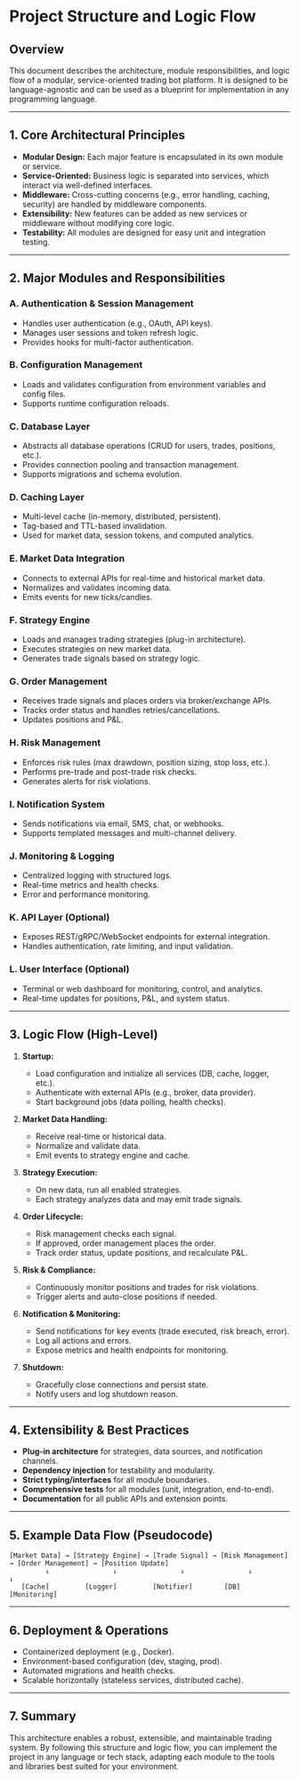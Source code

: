 # Project Structure and Logic Flow

## Overview

This document describes the architecture, module responsibilities, and logic flow of a modular, service-oriented trading bot platform. It is designed to be language-agnostic and can be used as a blueprint for implementation in any programming language.

---

## 1. **Core Architectural Principles**

- **Modular Design:** Each major feature is encapsulated in its own module or service.
- **Service-Oriented:** Business logic is separated into services, which interact via well-defined interfaces.
- **Middleware:** Cross-cutting concerns (e.g., error handling, caching, security) are handled by middleware components.
- **Extensibility:** New features can be added as new services or middleware without modifying core logic.
- **Testability:** All modules are designed for easy unit and integration testing.

---

## 2. **Major Modules and Responsibilities**

### **A. Authentication & Session Management**

- Handles user authentication (e.g., OAuth, API keys).
- Manages user sessions and token refresh logic.
- Provides hooks for multi-factor authentication.

### **B. Configuration Management**

- Loads and validates configuration from environment variables and config files.
- Supports runtime configuration reloads.

### **C. Database Layer**

- Abstracts all database operations (CRUD for users, trades, positions, etc.).
- Provides connection pooling and transaction management.
- Supports migrations and schema evolution.

### **D. Caching Layer**

- Multi-level cache (in-memory, distributed, persistent).
- Tag-based and TTL-based invalidation.
- Used for market data, session tokens, and computed analytics.

### **E. Market Data Integration**

- Connects to external APIs for real-time and historical market data.
- Normalizes and validates incoming data.
- Emits events for new ticks/candles.

### **F. Strategy Engine**

- Loads and manages trading strategies (plug-in architecture).
- Executes strategies on new market data.
- Generates trade signals based on strategy logic.

### **G. Order Management**

- Receives trade signals and places orders via broker/exchange APIs.
- Tracks order status and handles retries/cancellations.
- Updates positions and P&L.

### **H. Risk Management**

- Enforces risk rules (max drawdown, position sizing, stop loss, etc.).
- Performs pre-trade and post-trade risk checks.
- Generates alerts for risk violations.

### **I. Notification System**

- Sends notifications via email, SMS, chat, or webhooks.
- Supports templated messages and multi-channel delivery.

### **J. Monitoring & Logging**

- Centralized logging with structured logs.
- Real-time metrics and health checks.
- Error and performance monitoring.

### **K. API Layer (Optional)**

- Exposes REST/gRPC/WebSocket endpoints for external integration.
- Handles authentication, rate limiting, and input validation.

### **L. User Interface (Optional)**

- Terminal or web dashboard for monitoring, control, and analytics.
- Real-time updates for positions, P&L, and system status.

---

## 3. **Logic Flow (High-Level)**

1. **Startup:**

   - Load configuration and initialize all services (DB, cache, logger, etc.).
   - Authenticate with external APIs (e.g., broker, data provider).
   - Start background jobs (data polling, health checks).

2. **Market Data Handling:**

   - Receive real-time or historical data.
   - Normalize and validate data.
   - Emit events to strategy engine and cache.

3. **Strategy Execution:**

   - On new data, run all enabled strategies.
   - Each strategy analyzes data and may emit trade signals.

4. **Order Lifecycle:**

   - Risk management checks each signal.
   - If approved, order management places the order.
   - Track order status, update positions, and recalculate P&L.

5. **Risk & Compliance:**

   - Continuously monitor positions and trades for risk violations.
   - Trigger alerts and auto-close positions if needed.

6. **Notification & Monitoring:**

   - Send notifications for key events (trade executed, risk breach, error).
   - Log all actions and errors.
   - Expose metrics and health endpoints for monitoring.

7. **Shutdown:**
   - Gracefully close connections and persist state.
   - Notify users and log shutdown reason.

---

## 4. **Extensibility & Best Practices**

- **Plug-in architecture** for strategies, data sources, and notification channels.
- **Dependency injection** for testability and modularity.
- **Strict typing/interfaces** for all module boundaries.
- **Comprehensive tests** for all modules (unit, integration, end-to-end).
- **Documentation** for all public APIs and extension points.

---

## 5. **Example Data Flow (Pseudocode)**

```
[Market Data] → [Strategy Engine] → [Trade Signal] → [Risk Management] → [Order Management] → [Position Update]
         ↓                ↓                ↓                ↓                ↓
   [Cache]         [Logger]         [Notifier]        [DB]           [Monitoring]
```

---

## 6. **Deployment & Operations**

- Containerized deployment (e.g., Docker).
- Environment-based configuration (dev, staging, prod).
- Automated migrations and health checks.
- Scalable horizontally (stateless services, distributed cache).

---

## 7. **Summary**

This architecture enables a robust, extensible, and maintainable trading system. By following this structure and logic flow, you can implement the project in any language or tech stack, adapting each module to the tools and libraries best suited for your environment.

